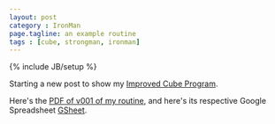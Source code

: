 ```yaml
---
layout: post
category : IronMan
page.tagline: an example routine
tags : [cube, strongman, ironman]
---
```

{% include JB/setup %}

Starting a new post to show my [Improved Cube Program](http://blackironbeast.com/cube/calculator).

Here's the [PDF of v001 of my routine](https://www.dropbox.com/s/2b8oj2bou09gsjn/CubeRoutine-blackironbeast_v001.pdf),
and here's its respective Google Spreadsheet [GSheet](https://docs.google.com/spreadsheets/d/18pxLweCvoKBBausp4Ztsfqnpn_wufUMZcffWVvgE0go/edit?usp=sharing).
